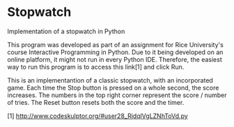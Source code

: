 Stopwatch
=========

Implementation of a stopwatch in Python


This program was developed as part of an assignment for Rice University's 
course Interactive Programming in Python. Due to it being developed on 
an online platform, it might not run in every Python IDE. Therefore, 
the easiest way to run this program is to access this link[1] and click Run.

This is an implementantion of a classic stopwatch, with an incorporated game.
Each time the Stop button is pressed on a whole second, the score increases.
The numbers in the top right corner represent the score / number of tries.
The Reset button resets both the score and the timer.

[1] http://www.codeskulptor.org/#user28_RjdqlVgLZNhToVd.py
